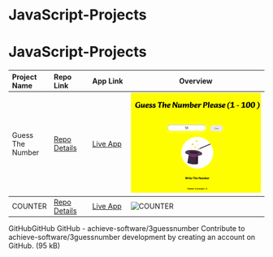 # JavaScript-Projects

# JavaScript-Projects
<table class="table">
  <thead>
    <tr>
      <th align="left" width="15%">Project Name</th>
      <th align="left" width="15%">Repo Link</th>
      <th align="left" width="15%">App Link</th>
      <th align="center">Overview</th>
    </tr>
  </thead>
  <tbody>
     <tr>
      <td>Guess The Number</td></td>
      <td><a href="https://github.com/achieve-software/3guessnumber" target="_blank">Repo Details</td>
      <td><a href="https://serene-khapse-2e1043.netlify.app/" target="_blank">Live App</td>
      <td><img src="https://raw.githubusercontent.com/achieve-software/gif/main/guess1.gif" alt="NBA Legends App"></td>
    </tr>
  </tbody>
  <tbody>
     <tr>
      <td>COUNTER</td></td>
      <td><a href="https://github.com/mbozkayaGitHub/counter" target="_blank">Repo Details</td>
      <td><a href="https://counter-zeta-peach.vercel.app/" target="_blank">Live App</td>
      <td><img src="" alt="COUNTER"></td>
    </tr>
  </tbody>
</table>
GitHubGitHub
GitHub - achieve-software/3guessnumber
Contribute to achieve-software/3guessnumber development by creating an account on GitHub. (95 kB)
